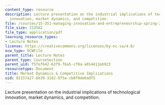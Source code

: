 ```yaml
---
content_type: resource
description: Lecture presentation on the industrial implications of technological
  innovation, market dynamics, and competition.
file: /courses/15-351-managing-innovation-and-entrepreneurship-spring-2008/02157a276e3931629f5acb8f9de6adf5_02_lec.pdf
file_size: 313562
file_type: application/pdf
learning_resource_types:
- Lecture Notes
license: https://creativecommons.org/licenses/by-nc-sa/4.0/
ocw_type: OCWFile
parent_title: Lecture Notes
parent_type: CourseSection
parent_uid: f5fef642-63f9-f6a5-cf8a-a014413ab923
resourcetype: Document
title: Market Dynamics & Competitive Implications
uid: 02157a27-6e39-3162-9f5a-cb8f9de6adf5
---
```

Lecture presentation on the industrial implications of technological innovation, market dynamics, and competition.